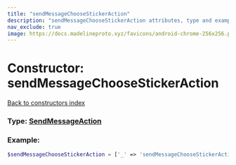 ```yaml
---
title: "sendMessageChooseStickerAction"
description: "sendMessageChooseStickerAction attributes, type and example"
nav_exclude: true
image: https://docs.madelineproto.xyz/favicons/android-chrome-256x256.png
---
```

# Constructor: sendMessageChooseStickerAction  
[Back to constructors index](index.md)






### Type: [SendMessageAction](../types/SendMessageAction.md)


### Example:

```php
$sendMessageChooseStickerAction = ['_' => 'sendMessageChooseStickerAction'];
```  
